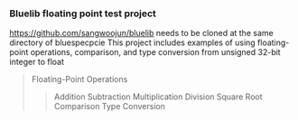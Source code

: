 ### Bluelib floating point test project

https://github.com/sangwoojun/bluelib needs to be cloned at the same directory of bluespecpcie
This project includes examples of using floating-point operations, comparison, and type conversion from unsigned 32-bit integer to float
> Floating-Point Operations
> > Addition
> > Subtraction
> > Multiplication
> > Division
> > Square Root
> Comparison
> Type Conversion
